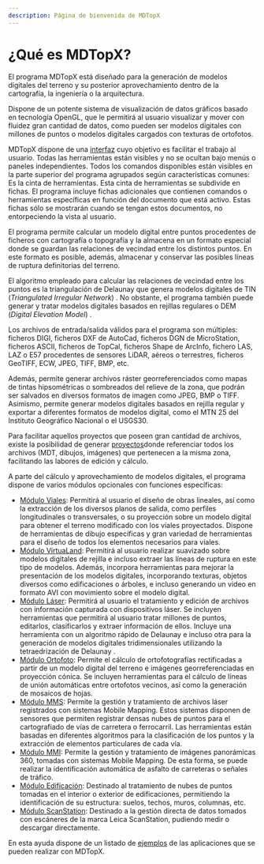 ```yaml
---
description: Página de bienvenida de MDTopX
---
```


# ¿Qué es MDTopX?

El programa MDTopX está diseñado para la generación de modelos digitales del terreno y su posterior aprovechamiento dentro de la cartografía, la ingeniería o la arquitectura.

Dispone de un potente sistema de visualización de datos gráficos basado en tecnología OpenGL, que le permitirá al usuario visualizar y mover con fluidez gran cantidad de datos, como pueden ser modelos digitales con millones de puntos o modelos digitales cargados con texturas de ortofotos.

MDTopX dispone de una [interfaz](interfaz-de-usuario.md) cuyo objetivo es facilitar el trabajo al usuario. Todas las herramientas están visibles y no se ocultan bajo menús o paneles independientes. Todos los comandos disponibles están visibles en la parte superior del programa agrupados según características comunes: Es la cinta de herramientas. Esta cinta de herramientas se subdivide en fichas. El programa incluye fichas adicionales que contienen comandos o herramientas específicas en función del documento que está activo. Estas fichas sólo se mostrarán cuando se tengan estos documentos, no entorpeciendo la vista al usuario.

El programa permite calcular un modelo digital entre puntos procedentes de ficheros con cartografía o topografía y la almacena en un formato especial donde se guardan las relaciones de vecindad entre los distintos puntos. En este formato es posible, además, almacenar y conservar las posibles líneas de ruptura definitorias del terreno.

El algoritmo empleado para calcular las relaciones de vecindad entre los puntos es la triangulación de Delaunay que genera modelos digitales de TIN \(_Triangulated Irregular Network_\) . No obstante, el programa también puede generar y tratar modelos digitales basados en rejillas regulares o DEM \(_Digital Elevation Model_\) .

Los archivos de entrada/salida válidos para el programa son múltiples: ficheros DIGI, ficheros DXF de AutoCad, ficheros DGN de MicroStation, ficheros ASCII, ficheros de TopCal, ficheros Shape de ArcInfo, fichero LAS, LAZ o E57 procedentes de sensores LiDAR, aéreos o terrestres, ficheros GeoTIFF, ECW, JPEG, TIFF, BMP, etc.

Además, permite generar archivos ráster georreferenciados como mapas de tintas hipsométricas o sombreados del relieve de la zona, que podrán ser salvados en diversos formatos de imagen como JPEG, BMP o TIFF. Asimismo, permite generar modelos digitales basados en rejilla regular y exportar a diferentes formatos de modelos digital, como el MTN 25 del Instituto Geográfico Nacional o el USGS30.

Para facilitar aquellos proyectos que poseen gran cantidad de archivos, existe la posibilidad de generar [proyectos](../operaciones-con-archivos/proyectos-de-mdtopx.md)donde referenciar todos los archivos \(MDT, dibujos, imágenes\) que pertenecen a la misma zona, facilitando las labores de edición y cálculo.

A parte del cálculo y aprovechamiento de modelos digitales, el programa dispone de varios módulos opcionales con funciones específicas:

* [Módulo Viales](/mdtopx/modulo-viales/): Permitirá al usuario el diseño de obras lineales, así como la extracción de los diversos planos de salida, como perfiles longitudinales o transversales, o su proyección sobre un modelo digital para obtener el terreno modificado con los viales proyectados. Dispone de herramientas de dibujo específicas y gran variedad de herramientas para el diseño de todos los elementos necesarios para viales.
* [Módulo VirtuaLand](/mdtopx/modulo-virtualand/): Permitirá al usuario realizar suavizado sobre modelos digitales de rejilla e incluso extraer las líneas de ruptura en este tipo de modelos. Además, incorpora herramientas para mejorar la presentación de los modelos digitales, incorporando texturas, objetos diversos como edificaciones o árboles, e incluso generando un video en formato AVI con movimiento sobre el modelo digital.
* [Módulo Láser](/mdtopx/modulo-laser/): Permitirá al usuario el tratamiento y edición de archivos con información capturada con dispositivos láser. Se incluyen herramientas que permitirá al usuario tratar millones de puntos, editarlos, clasificarlos y extraer información de ellos. Incluye una herramienta con un algoritmo rápido de Delaunay e incluso otra para la generación de modelos digitales tridimensionales utilizando la tetraedrización de Delaunay .
* [Módulo Ortofoto](/mdtopx/modulo-ortofoto/): Permite el cálculo de ortofotografías rectificadas a partir de un modelo digital del terreno e imágenes georreferenciadas en proyección cónica. Se incluyen herramientas para el cálculo de líneas de unión automáticas entre ortofotos vecinos, así como la generación de mosaicos de hojas.
* [Módulo MMS](/mdtopx/modulo-mms/): Permite la gestión y tratamiento de archivos láser registrados con sistemas Mobile Mapping. Estos sistemas disponen de sensores que permiten registrar densas nubes de puntos para el cartografiado de vías de carretera o ferrocarril. Las herramientas están basadas en diferentes algoritmos para la clasificación de los puntos y la extracción de elementos particulares de cada vía.
* [Módulo MMI](/mdtopx/modulo-mmi/): Permite la gestión y tratamiento de imágenes panorámicas 360, tomadas con sistemas Mobile Mapping. De esta forma, se puede realizar la identificación automática de asfalto de carreteras o señales de tráfico.
* [Módulo Edificación](../modulo-edificios/): Destinado al tratamiento de nubes de puntos tomadas en el interior o exterior de edificaciones, permitiendo la identificación de su estructura: suelos, techos, muros, columnas, etc.
* [Módulo ScanStation](/mdtopx/modulo-scanstation/): Destinado a la gestión directa de datos tomados con escáneres de la marca Leica ScanStation, pudiendo medir o descargar directamente.

En esta ayuda dispone de un listado de [ejemplos](../ejemplos/) de las aplicaciones que se pueden realizar con MDTopX.

